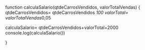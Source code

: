 function calculaSalario(qtdeCarrosVendidos, valorTotalVendas) {
 qtdeCarrosVendidos= qtdeCarrosVendidos *100
 valorTotal= valorTotalVendas*0,05
 
 calculaSalario= qtdeCarrosVendidos+valorTotal+2000
 console.log(calculaSalario())
 
}